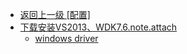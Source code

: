- [返回上一级 [配置]](逆向/cpp/配置/)
- [下载安装VS2013、WDK7.6.note.attach](逆向/cpp/配置/下载安装VS2013、WDK7.6.note.attach/)
  - [windows driver](逆向/cpp/配置/下载安装VS2013、WDK7.6.note.attach/windows%20driver.md)
